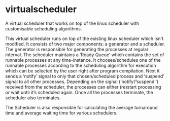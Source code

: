 # virtualscheduler
A virtual scheduler that works on top of the linux scheduler with customisable scheduling algorithms.

This virtual scheduler runs on top of the existing linux scheduler which isn't modified. It consists of two major components: a generator and a scheduler. The generator is responsible for generating the processes at regular interval. The scheduler maintains a ‘Ready Queue’ which contains the set of runnable processes at any time-instance. It chooses/schedules one of the runnable processes according to the scheduling algorithm for execution which can be selected by the user right after program compilation. Next it sends a ‘notify’ signal to only that chosen/scheduled process and ‘suspend’ signal to all other processes. Depending on the signal (‘notify’/’suspend’’) received from the scheduler, the processes can either (re)start processing or wait until it’s scheduled again. Once all the processes terminate, the scheduler also terminates.

The Scheduler is also responsible for calculating the average turnaround time and average waiting time for various schedulers.
